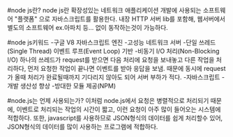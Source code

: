 #node js란?
node js란 확장성있는 네트워크 애플리케이션 개발에 사용되는 소프트웨어 "플랫폼" 으로 자바스크립트를 활용한다. 내장 HTTP 서버 lib를 포함해, 웹서버에서 별도의 소프트웨어 ex.아파치 등... 없이 동작하는것이 가능하다.

#node js키워드
-구글 V8 자바스크립트 엔진
-고성능 네트워크 서버
-단일 쓰레드(Single Thread) 이벤트 루프(Event Loop) 기반
-비동기 I/O 처리(Non-Blocking I/O)
하나의 쓰레드가 request를 받으면 다음 처리에 요청을 보내놓고 다른 작업을 처리하다, 먼저 요청한 작업이 끝나면 이벤트를 받아 응답을 보냄. 때문에 동시에 request가 올때 처리가 완료될때까지 기다리지 않아도 되어 서버 부하가 적다.
-자바스크립트
-개발 생산성 향상
-방대한 모듈 제공(NPM)

#node.js는 언제 사용되는가?
이처럼 node.js에서 요청은 병렬적으로 처리되기 때문에, 이벤트로 처리되는 작업의 시간이 짧고, 이런 요청이 아주 많이 들어오는 시스템에 적합하다.
또한, javascript를 사용하므로 JSON형식의 데이터를 쉽게 처리할수 있어, JSON형식의 데이터를 많이 사용하는 프로그램에 적합하다.

